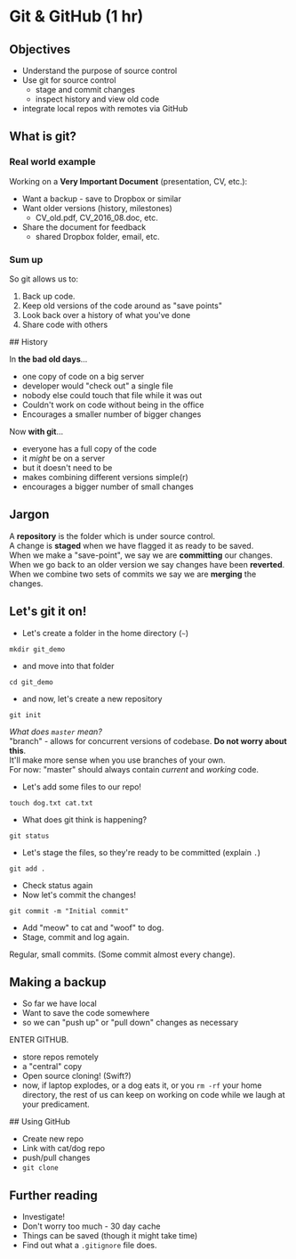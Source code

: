# Git & GitHub (1 hr)

## Objectives
- Understand the purpose of source control
- Use git for source control
  - stage and commit changes
  - inspect history and view old code
- integrate local repos with remotes via GitHub

## What is git?

### Real world example

Working on a **Very Important Document** (presentation, CV, etc.):

- Want a backup - save to Dropbox or similar
- Want older versions (history, milestones)
  - CV_old.pdf, CV_2016_08.doc, etc.
- Share the document for feedback
  - shared Dropbox folder, email, etc.

### Sum up

So git allows us to:
1. Back up code.
2. Keep old versions of the code around as "save points"
3. Look back over a history of what you've done
4. Share code with others

## History

In **the bad old days**...
- one copy of code on a big server
- developer would "check out" a single file
- nobody else could touch that file while it was out
- Couldn't work on code without being in the office
- Encourages a smaller number of bigger changes

Now **with git**...
- everyone has a full copy of the code
- it *might* be on a server
- but it doesn't need to be
- makes combining different versions simple(r)
- encourages a bigger number of small changes

## Jargon

A **repository** is the folder which is under source control.  
A change is **staged** when we have flagged it as ready to be saved.  
When we make a "save-point", we say we are **committing** our changes.  
When we go back to an older version we say changes have been **reverted**.  
When we combine two sets of commits we say we are **merging** the changes.

## Let's git it on!

- Let's create a folder in the home directory (`~`)
```
mkdir git_demo
```
- and move into that folder
```
cd git_demo
```
- and now, let's create a new repository
```
git init
```

*What does `master` mean?*  
"branch" - allows for concurrent versions of codebase.
**Do not worry about this**.  
It'll make more sense when you use branches of your own.  
For now: "master" should always contain *current* and *working* code.

- Let's add some files to our repo!
```
touch dog.txt cat.txt
```
- What does git think is happening?
```
git status
```
- Let's stage the files, so they're ready to be committed (explain `.`)
```
git add .
```
- Check status again
- Now let's commit the changes!
```
git commit -m "Initial commit"
```
- Add "meow" to cat and "woof" to dog.
- Stage, commit and log again.

Regular, small commits. (Some commit almost every change).

## Making a backup

- So far we have local
- Want to save the code somewhere
- so we can "push up" or "pull down" changes as necessary

ENTER GITHUB.

- store repos remotely
- a "central" copy
- Open source cloning! (Swift?)
- now, if laptop explodes, or a dog eats it, or you `rm -rf` your home directory, the rest of us can keep on working on code while we laugh at your predicament.

## Using GitHub

- Create new repo
- Link with cat/dog repo
- push/pull changes
- `git clone`

## Further reading
- Investigate!
- Don't worry too much -  30 day cache
- Things can be saved (though it might take time)
- Find out what a `.gitignore` file does.
